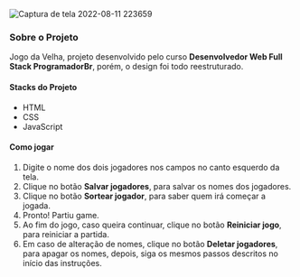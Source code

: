 ![Captura de tela 2022-08-11 223659](https://user-images.githubusercontent.com/59028003/191624173-e2806d8c-cc75-423c-bc70-05b328725607.png)

<h3>Sobre o Projeto</h3>

<p> Jogo da Velha, projeto desenvolvido pelo curso <strong>Desenvolvedor Web Full Stack ProgramadorBr</strong>, porém, o design foi todo reestruturado.</p>

<h4>Stacks do Projeto</h4>

<ul> 
 
 <li>HTML</li>
 <li>CSS</li>
 <li>JavaScript</li>
 
 </ul>
 
 <h4>Como jogar</h4>
 
 <ol>
 
 <li>Digite o nome dos dois jogadores nos campos no canto esquerdo da tela.</li>
 <li>Clique no botão <strong>Salvar jogadores</strong>, para salvar os nomes dos jogadores.</li>
 <li>Clique no botão <strong>Sortear jogador</strong>, para saber quem irá começar a jogada.</li>
 <li>Pronto! Partiu game.</li>
 <li>Ao fim do jogo, caso queira continuar, clique no botão <strong>Reiniciar jogo</strong>, para reiniciar a partida.</li>
 <li>Em caso de alteração de nomes, clique no botão <strong>Deletar jogadores</strong>, para apagar os nomes, depois, siga os mesmos passos descritos no início das instruções.</li>
 
 </ol>

